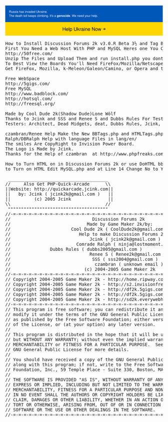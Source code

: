 [![Stand With Ukraine](https://raw.githubusercontent.com/vshymanskyy/StandWithUkraine/main/banner2-direct.svg)](https://stand-with-ukraine.pp.ua)

<pre>How to Install Discussion Forums 2k v3.0.R Beta 3½ and Tag Boards v3.0.R Beta 3½
First You Need a Web Host With PHP and MySQL Heres one You Can Use http://www.tripod.lycos.co.uk/signup/
http://50free.com/
Unzip The Files and Upload Them and run install.php you dont need to do any edits.
To Best View the Boards You'll Need FireFox/Mozilla/Netscape/Opera ^_^
Get FireFox, Mozilla, k-Meleon/Galeon/Camino, or Opera and trash the evil IE and Browse Happy. ^_^

Free WebSpace
http://5gigs.com/
Free MySQL
http://www.badblock.com/
http://hotsql.com/
http://freesql.org/

Made by Cool Dude 2k(Shadow Dude)Lone Wölf
Thanks to Jcink and SSS and Renee S and Dubbs Rules For Testing it and Helping by Finding Errors. ^_^
Testers: Architect, Dead Midgets, deat, Dubbs Rules, Jcink, MvpZERO, Renee S, Sean, sivart0, SSS;

czambran/Renee Help Make the New BBTags.php and HTMLTags.php File Source Codes.
Ralph/DBRalph Help with language Files in lang/en/
The smiles Are CopyRight to Invision Power Board.
The Logo is Made by Jcink. 
Thanks for the Help of czambran  at http://www.phpfreaks.com/forums/index.php?showuser=15535 also help with BBTags.

How to Turn HTML on in Discussion Forums 2k or use DoHTML bbTag.
to Turn on HTML Edit MySQL.php and at Line 14 Change No to Yes.

 ______________________________________
//     Also Get PHP-Quick-Arcade      \\
||Website: http://quickarcade.jcink.com||
||   by: Jcink ( jcink2k@gmail.com )   ||
||         (c) 2005 Jcink              ||
\\                                    //
 """"""""""""""""""""""""""""""""""""""
//-=-=-=-=-=-=-=-=-=-=-=-=-=-=-=-=-=-=-=-=-=-=-=-=-=-=-=-=-=-=-=-=-=-=-=-=-=-=-=-=-=-=-=-=-=-=-=-
//                               Discussion Forums 2k
//                             Made by Game Maker 2k/by: 
//                       Cool Dude 2k ( CoolDude2k@gmail.com )
//                          Help to make Discussion Forums 2k:
//                              Jcink ( jcink2k@gmail.com )
//                         Comrade Ralph ( ninja@lostmoment.com )
//			     Dubbs Rules ( dubbs2005@gmail.com )
//                              Renee S ( Renee2k@gmail.com )
//                               SSS ( sss2004@gmail.com )
//                                czambran ( unknown email )
//                            (c) 2004-2005 Game Maker 2k     
//-=-=-=-=-=-=-=-=-=-=-=-=-=-=-=-=-=-=-=-=-=-=-=-=-=-=-=-=-=-=-=-=-=-=-=-=-=-=-=-=-=-=-=-=-=-=-=-               
// Copyright 2004-2005 Game Maker 2k - http://home.ripway.com/2004-8/159212/Board/
// Copyright 2004-2005 Game Maker 2k - http://s2.invisionfree.com/Game_Maker_2k/index.php?act=idx   
// Copyright 2004-2005 Game Maker 2k - http://df2k.5gigs.com/index.php?act=View
// Copyright 2004-2005 Game Maker 2k - http://df2k.5gigs.com/Board/index.php?act=View  
// Copyright 2004-2005 Game Maker 2k - http://sd2k.everywebhost.com/ or http://cd2k.madpages.com/
//-=-=-=-=-=-=-=-=-=-=-=-=-=-=-=-=-=-=-=-=-=-=-=-=-=-=-=-=-=-=-=-=-=-=-=-=-=-=-=-=-=-=-=-=-=-=-=-
// This program is free software; you can redistribute it and/or            
// modify it under the terms of the GNU General Public License              
// as published by the Free Software Foundation; either version 2           
// of the License, or (at your option) any later version.                           
//                                                                                                   
// This program is distributed in the hope that it will be useful,                    
// but WITHOUT ANY WARRANTY; without even the implied warranty of         
// MERCHANTABILITY or FITNESS FOR A PARTICULAR PURPOSE.  See the         
// GNU General Public License for more details.                                              
//													     
// You should have received a copy of the GNU General Public License		      
// along with this program; if not, write to the Free Software			        
// Foundation, Inc., 59 Temple Place - Suite 330, Boston, MA  02111-1307, USA.
//
// THE SOFTWARE IS PROVIDED "AS IS", WITHOUT WARRANTY OF ANY KIND,
// EXPRESS OR IMPLIED, INCLUDING BUT NOT LIMITED TO THE WARRANTIES OF
// MERCHANTABILITY, FITNESS FOR A PARTICULAR PURPOSE AND NONINFRINGEMENT.
// IN NO EVENT SHALL THE AUTHORS OR COPYRIGHT HOLDERS BE LIABLE FOR ANY
// CLAIM, DAMAGES OR OTHER LIABILITY, WHETHER IN AN ACTION OF CONTRACT,
// TORT OR OTHERWISE, ARISING FROM, OUT OF OR IN CONNECTION WITH THE
// SOFTWARE OR THE USE OR OTHER DEALINGS IN THE SOFTWARE.     
//-=-=-=-=-=-=-=-=-=-=-=-=-=-=-=-=-=-=-=-=-=-=-=-=-=-=-=-=-=-=-=-=-=-=-=-=-=-=-=-=-=-=-=-=-=-=-=-</pre>
